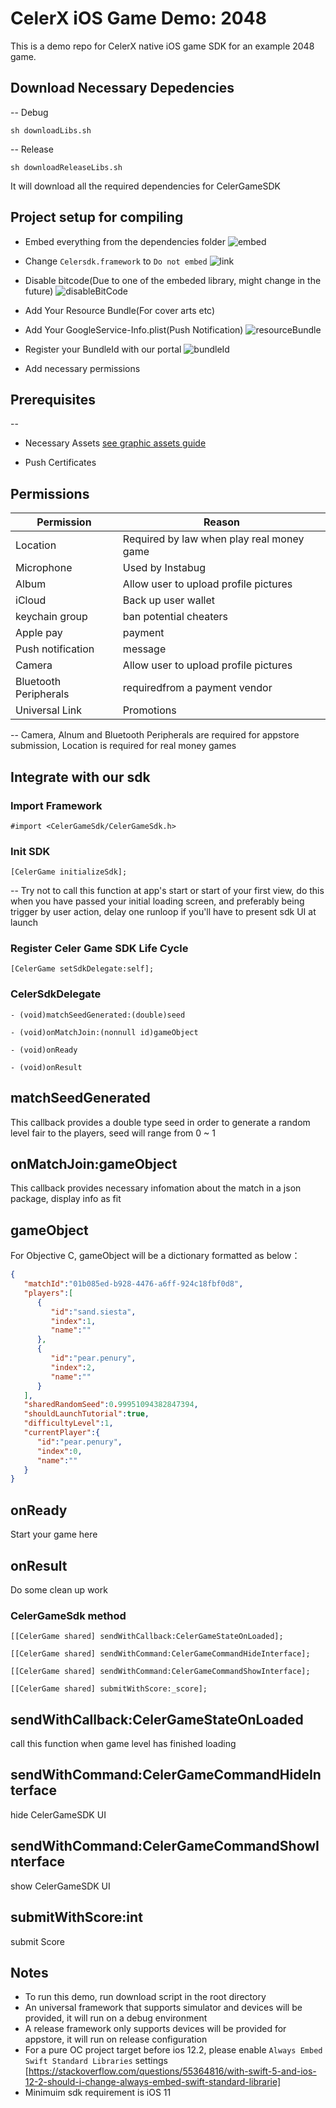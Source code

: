 # CelerX iOS Game Demo: 2048

This is a demo repo for CelerX native iOS game SDK for an example 2048 game.

## Download Necessary Depedencies

-- Debug

```shell
sh downloadLibs.sh
```

-- Release

```shell
sh downloadReleaseLibs.sh
```

It will download all the required dependencies for CelerGameSDK

## Project setup for compiling

- Embed everything from the dependencies folder
![embed](./img/embedLibs.png)
- Change `Celersdk.framework` to `Do not embed`
![link](./img/linkCelerSdk.png)
- Disable bitcode(Due to one of the embeded library, might change in the future)
![disableBitCode](./img/disableBitCode.png)
- Add Your Resource Bundle(For cover arts etc)
- Add Your GoogleService-Info.plist(Push Notification)
![resourceBundle](./img/resourceBundle.png)
- Register your BundleId with our portal
![bundleId](./img/bundleId.png)

- Add necessary permissions

## Prerequisites

--

- Necessary Assets
[see graphic assets guide](https://get.celer.app/celerx/docs/grphicAssetsIntegration.pdf)

- Push Certificates

## Permissions

Permission | Reason
------------ | -------------
Location | Required by law when play real money game
Microphone | Used by Instabug
Album | Allow user to upload profile pictures
iCloud | Back up user wallet
keychain group | ban potential cheaters
Apple pay | payment
Push notification | message
Camera | Allow user to upload profile pictures
Bluetooth Peripherals | requiredfrom a payment vendor
Universal Link | Promotions

--
Camera, Alnum and Bluetooth Peripherals are required for appstore submission, Location is required for real money games

## Integrate with our sdk

### Import Framework

```objc
#import <CelerGameSdk/CelerGameSdk.h>
```

### Init SDK

```objc
[CelerGame initializeSdk];
```

--
Try not to call this function at app's start or start of your first view, do this  when you have passed your initial loading screen, and preferably being trigger by user action, delay one runloop if you'll have to present sdk UI at launch

### Register Celer Game SDK Life Cycle

```objc
[CelerGame setSdkDelegate:self];
```

### CelerSdkDelegate

```objc
- (void)matchSeedGenerated:(double)seed

- (void)onMatchJoin:(nonnull id)gameObject

- (void)onReady

- (void)onResult
```

matchSeedGenerated
----

This callback provides a double type seed in order to generate a random level fair to the players, seed will range from 0 ~ 1

onMatchJoin:gameObject
----

This callback provides necessary infomation about the match in a json package, display info as fit

gameObject
----

For Objective C, gameObject will be a dictionary formatted as below：

```json
{
   "matchId":"01b085ed-b928-4476-a6ff-924c18fbf0d8",
   "players":[
      {
         "id":"sand.siesta",
         "index":1,
         "name":""
      },
      {
         "id":"pear.penury",
         "index":2,
         "name":""
      }
   ],
   "sharedRandomSeed":0.99951094382847394,
   "shouldLaunchTutorial":true,
   "difficultyLevel":1,
   "currentPlayer":{
      "id":"pear.penury",
      "index":0,
      "name":""
   }
}
```

onReady
----

Start your game here

onResult
----

Do some clean up work

### CelerGameSdk method

```objc
[[CelerGame shared] sendWithCallback:CelerGameStateOnLoaded];

[[CelerGame shared] sendWithCommand:CelerGameCommandHideInterface];

[[CelerGame shared] sendWithCommand:CelerGameCommandShowInterface];

[[CelerGame shared] submitWithScore:_score];
```

sendWithCallback:CelerGameStateOnLoaded
-

call this function when game level has finished loading

sendWithCommand:CelerGameCommandHideInterface
-

hide CelerGameSDK UI

sendWithCommand:CelerGameCommandShowInterface
-

show CelerGameSDK UI

submitWithScore:int
-

submit Score

## Notes

- To run this demo, run download script in the root directory
- An universal framework that supports simulator and devices will be provided, it will run on a debug environment
- A release framework only supports devices will be provided for appstore, it will run on release configuration
- For a pure OC project target before ios 12.2, please enable `Always Embed Swift Standard Libraries` settings [https://stackoverflow.com/questions/55364816/with-swift-5-and-ios-12-2-should-i-change-always-embed-swift-standard-librarie]
- Minimuim sdk requirement is iOS 11
